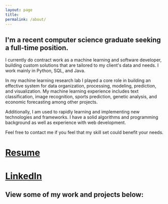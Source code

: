 ```yaml
---
layout: page
title:
permalink: /about/
---
```


## I'm a recent computer science graduate seeking a full-time position.

I currently do contract work as a machine learning and software developer, building custom solutions that are tailored to my client's data and needs. I work mainly in Python, SQL, and Java.

In my machine learning research lab I played a core role in building an effective system for data organization, processing, modeling, prediction, and visualization. My machine learning experience includes text classification, image recognition, sports prediction, genetic analysis, and economic forecasting among other projects.

Additionally, I am used to rapidly learning and implementing new technologies and frameworks. I have a solid algorithms and programming background as well as experience with web development.

Feel free to contact me if you feel that my skill set could benefit your needs.

# [Resume](/pdfs/Remington_Resume.pdf)

# [LinkedIn](https://www.linkedin.com/in/remingtonmichael)

## View some of my work and projects below:
